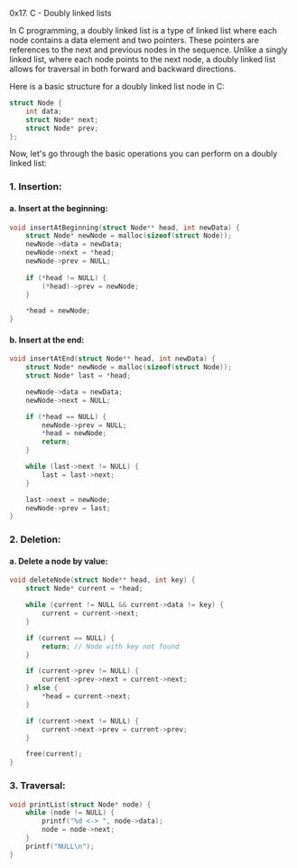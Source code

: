 0x17. C - Doubly linked lists

In C programming, a doubly linked list is a type of linked list where each node contains a data element and two pointers. These pointers are references to the next and previous nodes in the sequence. Unlike a singly linked list, where each node points to the next node, a doubly linked list allows for traversal in both forward and backward directions.

Here is a basic structure for a doubly linked list node in C:

```c
struct Node {
    int data;
    struct Node* next;
    struct Node* prev;
};
```

Now, let's go through the basic operations you can perform on a doubly linked list:

### 1. Insertion:

#### a. Insert at the beginning:
```c
void insertAtBeginning(struct Node** head, int newData) {
    struct Node* newNode = malloc(sizeof(struct Node));
    newNode->data = newData;
    newNode->next = *head;
    newNode->prev = NULL;
    
    if (*head != NULL) {
        (*head)->prev = newNode;
    }

    *head = newNode;
}
```

#### b. Insert at the end:
```c
void insertAtEnd(struct Node** head, int newData) {
    struct Node* newNode = malloc(sizeof(struct Node));
    struct Node* last = *head;

    newNode->data = newData;
    newNode->next = NULL;

    if (*head == NULL) {
        newNode->prev = NULL;
        *head = newNode;
        return;
    }

    while (last->next != NULL) {
        last = last->next;
    }

    last->next = newNode;
    newNode->prev = last;
}
```

### 2. Deletion:

#### a. Delete a node by value:
```c
void deleteNode(struct Node** head, int key) {
    struct Node* current = *head;

    while (current != NULL && current->data != key) {
        current = current->next;
    }

    if (current == NULL) {
        return; // Node with key not found
    }

    if (current->prev != NULL) {
        current->prev->next = current->next;
    } else {
        *head = current->next;
    }

    if (current->next != NULL) {
        current->next->prev = current->prev;
    }

    free(current);
}
```

### 3. Traversal:

```c
void printList(struct Node* node) {
    while (node != NULL) {
        printf("%d <-> ", node->data);
        node = node->next;
    }
    printf("NULL\n");
}
```
